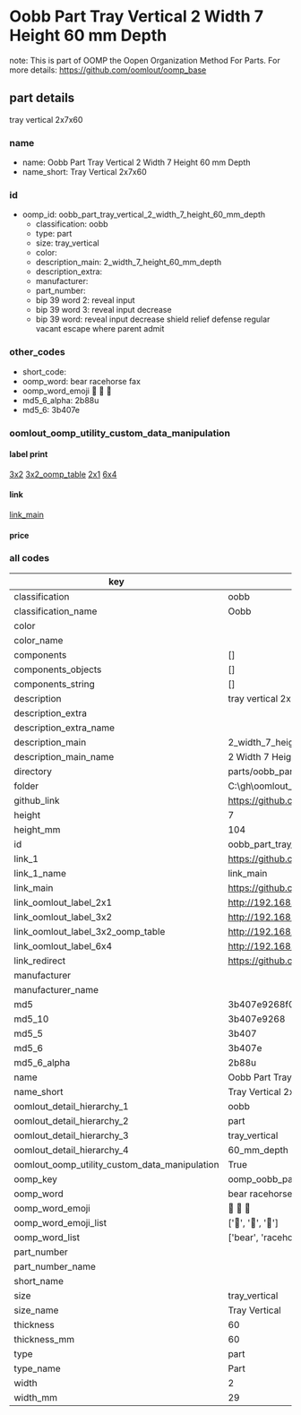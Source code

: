 # Oobb Part Tray Vertical 2 Width 7 Height 60 mm Depth  

note: This is part of OOMP the Oopen Organization Method For Parts. For more details: https://github.com/oomlout/oomp_base

##  part details
  



tray vertical 2x7x60



### name
* name: Oobb Part Tray Vertical 2 Width 7 Height 60 mm Depth
* name_short: Tray Vertical 2x7x60 
### id
* oomp_id: oobb_part_tray_vertical_2_width_7_height_60_mm_depth
  * classification: oobb
  * type: part
  * size: tray_vertical
  * color: 
  * description_main: 2_width_7_height_60_mm_depth
  * description_extra: 
  * manufacturer: 
  * part_number: 
  * bip 39 word 2: reveal input
  * bip 39 word 3: reveal input decrease
  * bip 39 word: reveal input decrease shield relief defense regular vacant escape where parent admit

### other_codes
* short_code: 
* oomp_word: bear racehorse fax
* oomp_word_emoji :bear: :racehorse: :fax:
* md5_6_alpha: 2b88u
* md5_6: 3b407e






### oomlout_oomp_utility_custom_data_manipulation
#### label print
[3x2](http://192.168.1.245:1112/?label=oomp%202b88u)
[3x2_oomp_table](http://192.168.1.108:1112/?label=oomp%202b88u)
[2x1](http://192.168.1.242:1112/?label=oomp%202b88u)
[6x4](http://192.168.1.55:1112/?label=oomp%202b88u)    

#### link

[link_main](https://github.com/oomlout/oomlout_oobb_version_4_generated_parts/tree/main/navigation_oomp/oobb/part/tray_vertical/2_width_7_height_60_mm_depth/part)                              

#### price







### all codes 
| key | value |  
| --- | --- |  
| classification | oobb |  
| classification_name | Oobb |  
| color |  |  
| color_name |  |  
| components | [] |  
| components_objects | [] |  
| components_string | [] |  
| description | tray vertical 2x7x60 |  
| description_extra |  |  
| description_extra_name |  |  
| description_main | 2_width_7_height_60_mm_depth |  
| description_main_name | 2 Width 7 Height 60 mm Depth |  
| directory | parts/oobb_part_tray_vertical_2_width_7_height_60_mm_depth |  
| folder | C:\gh\oomlout_oobb_version_4_generated_parts\parts\oobb_part_tray_vertical_2_width_7_height_60_mm_depth |  
| github_link | https://github.com/oomlout/oomlout_oomp_part_src/tree/main/parts/oobb_part_tray_vertical_2_width_7_height_60_mm_depth |  
| height | 7 |  
| height_mm | 104 |  
| id | oobb_part_tray_vertical_2_width_7_height_60_mm_depth |  
| link_1 | https://github.com/oomlout/oomlout_oobb_version_4_generated_parts/tree/main/navigation_oomp/oobb/part/tray_vertical/2_width_7_height_60_mm_depth/part |  
| link_1_name | link_main |  
| link_main | https://github.com/oomlout/oomlout_oobb_version_4_generated_parts/tree/main/navigation_oomp/oobb/part/tray_vertical/2_width_7_height_60_mm_depth/part |  
| link_oomlout_label_2x1 | http://192.168.1.242:1112/?label=oomp%202b88u |  
| link_oomlout_label_3x2 | http://192.168.1.245:1112/?label=oomp%202b88u |  
| link_oomlout_label_3x2_oomp_table | http://192.168.1.108:1112/?label=oomp%202b88u |  
| link_oomlout_label_6x4 | http://192.168.1.55:1112/?label=oomp%202b88u |  
| link_redirect | https://github.com/oomlout/oomlout_oobb_version_4_generated_parts/tree/main/parts/oobb_tray_vertical_02_07_60 |  
| manufacturer |  |  
| manufacturer_name |  |  
| md5 | 3b407e9268f07698e5daac5a725d2dc3 |  
| md5_10 | 3b407e9268 |  
| md5_5 | 3b407 |  
| md5_6 | 3b407e |  
| md5_6_alpha | 2b88u |  
| name | Oobb Part Tray Vertical 2 Width 7 Height 60 mm Depth |  
| name_short | Tray Vertical 2x7x60  |  
| oomlout_detail_hierarchy_1 | oobb |  
| oomlout_detail_hierarchy_2 | part |  
| oomlout_detail_hierarchy_3 | tray_vertical |  
| oomlout_detail_hierarchy_4 | 60_mm_depth |  
| oomlout_oomp_utility_custom_data_manipulation | True |  
| oomp_key | oomp_oobb_part_tray_vertical_2_width_7_height_60_mm_depth |  
| oomp_word | bear racehorse fax |  
| oomp_word_emoji | :bear: :racehorse: :fax: |  
| oomp_word_emoji_list | [':bear:', ':racehorse:', ':fax:'] |  
| oomp_word_list | ['bear', 'racehorse', 'fax'] |  
| part_number |  |  
| part_number_name |  |  
| short_name |  |  
| size | tray_vertical |  
| size_name | Tray Vertical |  
| thickness | 60 |  
| thickness_mm | 60 |  
| type | part |  
| type_name | Part |  
| width | 2 |  
| width_mm | 29 |  

